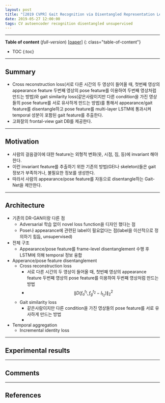 ```yaml
---
layout: post
title: "[2019 CVPR] Gait Recognition via Disentangled Representation Learning (*incomplete*)"
date: 2019-05-27 12:00:00
tags: CV autoencoder recognition disentangled unsupervised
---
```


<!--more-->

---

**Table of content** (*full-version*)
[[paper]](https://arxiv.org/pdf/1904.04925.pdf)
{: class="table-of-content"}
* TOC
{:toc}

---

## Summary

- Cross reconstruction loss(서로 다른 시간의 두 영상이 들어올 때, 첫번째 영상의 appearance feature 두번째 영상의 pose feature를 이용하여 두번째 영상처럼 만드는 방법)와 gait similarity loss(같은사람이지만 다른 condition을 가진 영상들의 pose feature를 서로 유사하게 만드는 방법)를 통해서 appearance/gait feature를 disentangle하고 pose feature를 multi-layer LSTM에 통과시켜 temporal 성분이 포함된 gait feature를 추출한다.
- 고화잘의 frontal-view gait DB를 제공한다.

---

## Motivation

- 사람의 걸음걸이에 대한 feature는 외형적 변화(옷, 시점, 짐, 등)에 invariant 해야한다.
- 이런 invariant feature를 추출하기 위한 기존의 방법(GEI나 skeleton)들은 gait 정보가 부족하거나, 불필요한 정보를 생성한다. 
- 따라서 사람의 appearance/pose feature를 자동으로 disentangle하는 Gait-Net을 제안한다.

---

## Architecture

- 기존의 DR-GAN이랑 다른 점
  - Adversarial 학습 없이 novel loss function을 디자인 했다는 점
  - Pose나 appearance에 관련된 label이 필요없다는 점(label을 이산적으로 정의하기 힘듬, unsupervised)
- 전체 구조
  - Appearance/pose feature를 frame-level disentanglement 수행 후 LSTM에 의해 temporal 정보 융합
- Apperance/pose feature disentanglement
  - Cross reconstruction loss
    - 서로 다른 시간의 두 영상이 들어올 때, 첫번째 영상의 appearance feature 두번째 영상의 pose feature를 이용하여 두번째 영상처럼 만드는 방법
    - $$
      \left \| \mathit{D} (f^{t_1}_a, f^{t_2}_g - I_{t_2}) \right \|^2_2
      $$
  - Gait similarity loss
    - 같은사람이지만 다른 condition을 가진 영상들의 pose feature를 서로 유사하게 만드는 방법
    - 
- Temporal aggregation
  - Incremental identity loss

---
  
## Experimental results

---

## Comments

---

## References

